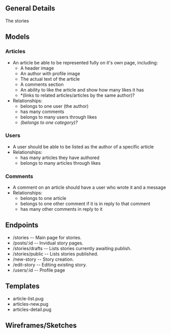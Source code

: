## General Details

The stories

## Models

### Articles
  * An article be able to be represented fully on it's own page, including:
    * A header image
    * An author with profile image
    * The actual text of the article
    * A comments section
    * An ability to like the article and show how many likes it has
    * *(links to related articles/articles by the same author)?
  * Relationships:
    * belongs to one user (the author)
    * has many comments
    * belongs to many users through likes
    * *(belongs to one category)?*
    
### Users
  * A user should be able to be listed as the author of a specific article
  * Relationships:
    * has many articles they have authored
    * belongs to many articles through likes
    
 ### Comments
  * A comment on an article should have a user who wrote it and a message
  * Relationships: 
    * belongs to one article
    * belongs to one other comment if it is in reply to that comment
    * has many other comments in reply to it



## Endpoints

* /stories  -- Main page for stories.
* /posts/:id  -- Invidual story pages.
* /stories/drafts  -- Lists stories currently awaiting publish.
* /stories/public  -- Lists stories published.
* /new-story  -- Story creation.
* /edit-story  -- Editing existing story.
* /users/:id  -- Profile page


## Templates
  * article-list.pug
  * articles-new.pug
  * articles-detail.pug

## Wireframes/Sketches

